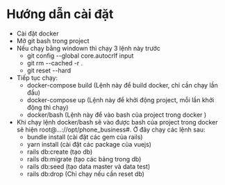 # Hướng dẫn cài đặt

- Cài đặt docker
- Mở git bash trong project
- Nếu chạy bằng windown thì chạy 3 lệnh này trước
    - git config --global core.autocrlf input
    - git rm --cached -r .
    - git reset --hard
- Tiếp tục chạy:
    - docker-compose build (Lệnh này để build docker, chỉ cần chạy lần đầu)
    - docker-compose up (Lệnh này để khởi động project, mỗi lần khởi động thì chạy)
    - docker/bash (Lệnh này để vào bash của project trong docker )
- Khi chạy lệnh docker/bash sẽ vào được bash của project trong docker sẽ hiện root@...://opt/phone_business#. Ở đây chạy các lệnh sau:
    - bundle install (cài đặt các gem của rails)
    - yarn install (cài đặt các package của vuejs)
    - rails db:create (tạo db)
    - rails db:migrate (tạo các bảng trong db)
    - rails db:seed (tạo data master và data test)
    - rails db:drop (Chỉ chạy nếu cần reset db)
